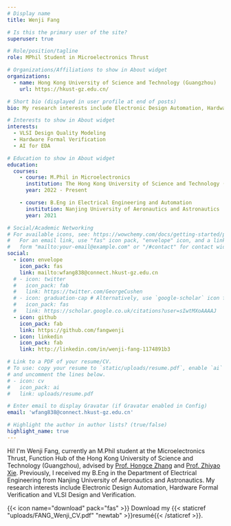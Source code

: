 ```yaml
---
# Display name
title: Wenji Fang 

# Is this the primary user of the site?
superuser: true

# Role/position/tagline
role: MPhil Student in Microelectronics Thrust

# Organizations/Affiliations to show in About widget
organizations:
  - name: Hong Kong University of Science and Technology (Guangzhou)
    url: https://hkust-gz.edu.cn/

# Short bio (displayed in user profile at end of posts)
bio: My research interests include Electronic Design Automation, Hardware Formal Verification and VLSI Design and Verification.

# Interests to show in About widget
interests:
  - VLSI Design Quality Modeling
  - Hardware Formal Verification
  - AI for EDA

# Education to show in About widget
education:
  courses:
    - course: M.Phil in Microelectronics
      institution: The Hong Kong University of Science and Technology (Guangzhou)
      year: 2022 - Present

    - course: B.Eng in Electrical Engineering and Automation
      institution: Nanjing University of Aeronautics and Astronautics
      year: 2021

# Social/Academic Networking
# For available icons, see: https://wowchemy.com/docs/getting-started/page-builder/#icons
#   For an email link, use "fas" icon pack, "envelope" icon, and a link in the
#   form "mailto:your-email@example.com" or "/#contact" for contact widget.
social:
  - icon: envelope
    icon_pack: fas
    link: mailto:wfang838@connect.hkust-gz.edu.cn
  # - icon: twitter
  #   icon_pack: fab
  #   link: https://twitter.com/GeorgeCushen
  # - icon: graduation-cap # Alternatively, use `google-scholar` icon from `ai` icon pack
  #   icon_pack: fas
  #   link: https://scholar.google.co.uk/citations?user=sIwtMXoAAAAJ
  - icon: github
    icon_pack: fab
    link: https://github.com/fangwenji
  - icon: linkedin
    icon_pack: fab
    link: http://linkedin.com/in/wenji-fang-1174891b3

# Link to a PDF of your resume/CV.
# To use: copy your resume to `static/uploads/resume.pdf`, enable `ai` icons in `params.toml`,
# and uncomment the lines below.
# - icon: cv
#   icon_pack: ai
#   link: uploads/resume.pdf

# Enter email to display Gravatar (if Gravatar enabled in Config)
email: 'wfang838@connect.hkust-gz.edu.cn'

# Highlight the author in author lists? (true/false)
highlight_name: true
---
```


Hi! I'm Wenji Fang, currently an M.Phil student at the Microelectronics Thrust, Function Hub of the Hong Kong University of Science and Technology (Guangzhou), advised by [Prof. Hongce Zhang](https://hongcezh.people.ust.hk/) and [Prof. Zhiyao Xie](https://zhiyaoxie.com).  Previously, I received my B.Eng in the Department of Electrical Engineering from Nanjing University of Aeronautics and Astronautics. My research interests include Electronic Design Automation, Hardware Formal Verification and VLSI Design and Verification.

{{< icon name="download" pack="fas" >}} Download my {{< staticref "uploads/FANG_Wenji_CV.pdf" "newtab" >}}resumé{{< /staticref >}}.
